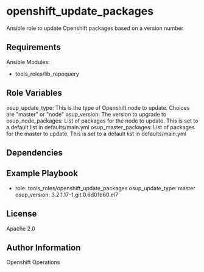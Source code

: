 openshift_update_packages
=========

Ansible role to update Openshift packages based on a version number

Requirements
------------

Ansible Modules:

- tools_roles/lib_repoquery


Role Variables
--------------

  osup_update_type: This is the type of Openshift node to update.  Choices are "master" or "node"
  osup_version:  The version to upgrade to
  osup_node_packages:  List of packages for the node to update.  This is set to a default list in defaults/main.yml
  osup_master_packages: List of packages for the master to update.  This is set to a default list in defaults/main.yml


Dependencies
------------


Example Playbook
----------------

  - role: tools_roles/openshift_update_packages
    osup_update_type: master
    osup_version: 3.2.1.17-1.git.0.6d01b60.el7

License
-------

Apache 2.0

Author Information
------------------

Openshift Operations
